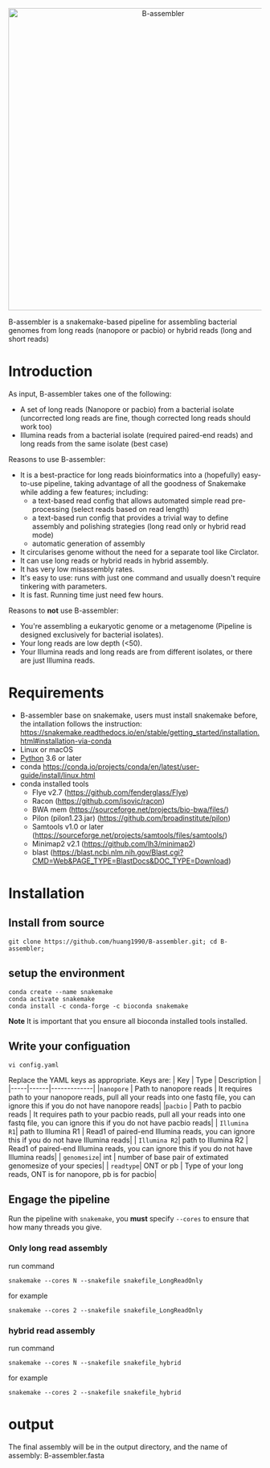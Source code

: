 <p align="center"><img alt="B-assembler" width="600"></p>
B-assembler is a snakemake-based pipeline for assembling bacterial genomes from long reads (nanopore or pacbio) or hybrid reads (long and short reads)

# Introduction
As input, B-assembler takes one of the following:
* A set of long reads (Nanopore or pacbio) from a bacterial isolate (uncorrected long reads are fine, though corrected long reads should work too)
* Illumina reads from a bacterial isolate (required paired-end reads) and long reads from the same isolate (best case)

Reasons to use B-assembler:
* It is a best-practice for long reads bioinformatics into a (hopefully) easy-to-use pipeline, taking advantage of all the goodness of Snakemake while adding a few features; including:
  * a text-based read config that allows automated simple read pre-processing (select reads based on read length)
  * a text-based run config that provides a trivial way to define assembly and polishing strategies (long read only or hybrid read mode)
  * automatic generation of assembly 
* It circularises genome without the need for a separate tool like Circlator.
* It can use long reads or hybrid reads in hybrid assembly.
* It has very low misassembly rates.
* It's easy to use: runs with just one command and usually doesn't require tinkering with parameters.
* It is fast. Running time just need few hours.

Reasons to __not__ use B-assembler:
* You're assembling a eukaryotic genome or a metagenome (Pipeline is designed exclusively for bacterial isolates).
* Your long reads are low depth (<50).
* Your Illumina reads and long reads are from different isolates, or there are just Illumina reads.

# Requirements
* B-assembler base on snakemake, users must install snakemake before, the intallation follows the instruction: https://snakemake.readthedocs.io/en/stable/getting_started/installation.html#installation-via-conda
* Linux or macOS
* [Python](https://www.python.org/) 3.6 or later
* conda https://conda.io/projects/conda/en/latest/user-guide/install/linux.html
* conda installed tools
  * Flye v2.7 (https://github.com/fenderglass/Flye)
  * Racon (https://github.com/isovic/racon)
  * BWA mem (https://sourceforge.net/projects/bio-bwa/files/)
  * Pilon (pilon1.23.jar) (https://github.com/broadinstitute/pilon)
  * Samtools v1.0 or later (https://sourceforge.net/projects/samtools/files/samtools/)
  * Minimap2 v2.1 (https://github.com/lh3/minimap2)
  * blast (https://blast.ncbi.nlm.nih.gov/Blast.cgi?CMD=Web&PAGE_TYPE=BlastDocs&DOC_TYPE=Download)
# Installation

## Install from source

```
git clone https://github.com/huang1990/B-assembler.git; cd B-assembler;
```

## setup the environment

```
conda create --name snakemake
conda activate snakemake
conda install -c conda-forge -c bioconda snakemake
```
**Note** It is important that you ensure all bioconda installed tools installed.

## Write your configuation

```
vi config.yaml
```

Replace the YAML keys as appropriate. Keys are:
| Key | Type | Description | 
|-----|------|-------------|
|`nanopore` | Path to nanopore reads | It requires path to your nanopore reads, pull all your reads into one fastq file, you can ignore this if you do not have nanopore reads|
|`pacbio` | Path to pacbio reads | It requires path to your pacbio reads, pull all your reads into one fastq file, you can ignore this if you do not have pacbio reads|
| `Illumina R1`| path to Illumina R1 | Read1 of paired-end Illumina reads, you can ignore this if you do not have Illumina reads|
| `Illumina R2`| path to Illumina R2 | Read1 of paired-end Illumina reads, you can ignore this if you do not have Illumina reads|
| `genomesize`| int | number of base pair of extimated genomesize of your species|
| `readtype`| ONT or pb | Type of your long reads, ONT is for nanopore, pb is for pacbio|


## Engage the pipeline
Run the pipeline with `snakemake`, you **must** specify `--cores` to ensure that how many threads you give. 
### Only long read assembly
run command
```
snakemake --cores N --snakefile snakefile_LongReadOnly 
```
for example
```
snakemake --cores 2 --snakefile snakefile_LongReadOnly 
```

### hybrid read assembly
run command
```
snakemake --cores N --snakefile snakefile_hybrid 
```
for example
```
snakemake --cores 2 --snakefile snakefile_hybrid 
```

# output

The final assembly will be in the output directory, and the name of assembly: B-assembler.fasta

